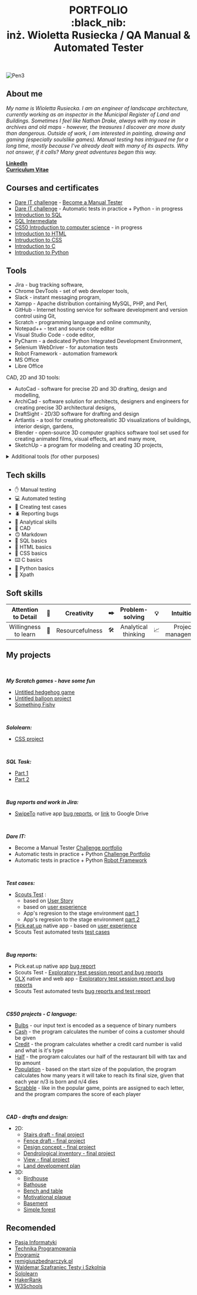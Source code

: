 <h1 align="center"> PORTFOLIO 
  <br> :black_nib:
  <br>
 inż. Wioletta Rusiecka / QA Manual & Automated Tester </h1>
<br>

![Pen3](https://github.com/BerylCrescent/Portfolio/assets/128975245/d643c1c0-aeb3-456d-b8c5-c575ddc984a0)

## About me

*My name is Wioletta Rusiecka. I am an engineer of landscape architecture, currently working as an inspector in the Municipal Register of Land and Buildings. Sometimes I feel like Nathan Drake, always with my nose in archives and old maps - however, the treasures I discover are more dusty than dangerous. Outside of work, I am interested in painting, drawing and gaming (especially soulslike games). Manual testing has intrigued me for a long time, mostly because I've already dealt with many of its aspects. Why not answer, if it calls? Many great adventures began this way.* 

[**LinkedIn**](https://www.linkedin.com/in/wioletta-rusiecka/)
<br>
[**Curriculum Vitae**](https://drive.google.com/file/d/1BHQEuC2xUw645A0cW_2MxaNp3VQuMgfS/view?usp=sharing)

## Courses and certificates
- [Dare IT challenge](https://www.dareit.io/challenges/qa-manual-testing) - [Become a Manual Tester](https://drive.google.com/file/d/1o4SNWa7UwIpeZN0qx1s7prTEvWmcujch/view)
- [Dare IT challenge](https://www.dareit.io/challenges/wstep-do-testow-automatycznych) - Automatic tests in practice + Python - in progress
- [Introduction to SQL](https://www.sololearn.com/certificates/CC-QZAIQQ31)
- [SQL Intermediate](https://www.sololearn.com/certificates/CC-P3MUH9RC)
- [CS50 Introduction to computer science](https://www.dareit.io/challenges/qa-manual-testing) - in progress
- [Introduction to HTML](https://www.sololearn.com/certificates/CC-RRAYMULG)
- [Intruduction to CSS](https://www.sololearn.com/certificates/CC-MUGBUA4U)
- [Introduction to C](https://www.sololearn.com/certificates/CC-VET6JYYJ)
- [Introduction to Python](https://www.sololearn.com/certificates/CC-ZPKSQRR6)

## Tools
- Jira - bug tracking software,
- Chrome DevTools - set of web developer tools,
- Slack - instant messaging program,
- Xampp - Apache distribution containing MySQL, PHP, and Perl,
- GitHub - Internet hosting service for software development and version control using Git,
- Scratch - programming language and online community,
- Notepad++ - text and source code editor
- Visual Studio Code - code editor,
- PyCharm - a dedicated Python Integrated Development Environment,
- Selenium WebDriver - for automation tests 
- Robot Framework - automation framework
- MS Office
- Libre Office

CAD, 2D and 3D tools:
- AutoCad - software for precise 2D and 3D drafting, design and modelling,
- ArchiCad - software solution for architects, designers and engineers for creating precise 3D architectural designs,
- DraftSight - 2D/3D software for drafting and design
- Artlantis - a tool for creating photorealistic 3D visualizations of buildings, interior design, gardens,
- Blender - open-source 3D computer graphics software tool set used for creating animated films, visual effects, art and many more,
- SketchUp - a program for modeling and creating 3D projects,

<details>
  <summary> Additional tools (for other purposes) </summary>
  <br>
  
  - TurboEwid - Oracle powerd database management software for land, buildings and premises records,
  - QGis - for managing geographical data, performing spatial analysis and creating maps.
  - Gimp - cross-platform image editor,
  - PhotoShop - creating and processing graphics,
  - Corel - creating and processing graphics,
  - ArtRage - digital artist's studio, 
  - Paint - efficient graphic editor,
  - Duolingo - language learning app,
  - NightCafe -  AI art generator,
  
</details>

## Tech skills
- ✋ Manual testing
- 💻 Automated testing
- 📜 Creating test cases
- 🪲 Reporting bugs
- 🔬 Analytical skills
- 📐 CAD
- 🙃 Markdown
- 📂 SQL basics
- 🐒 HTML basics
- 🎨 CSS basics
- ⌨️ C basics
- 🐍 Python basics
- 📇 Xpath

## Soft skills

| Attention to Detail    | 👀 | Creativity        | ✒️ |  Problem-solving      | 💡 |   Intuition             | 💁 |   Communication skills   |
|          :---:         |  -  |        :---:     |  -  |         :---:         |  -  |          :---:         |  -  |          :---:           |
| Willingness to learn   | 📑  | Resourcefulness  | 🛠️ | Analytical thinking   | 📈 |  Project management     | 👥 |        Team player      |

## My projects

<br>

***My Scratch games - have some fun***
- [Untitled hedgehog game](https://scratch.mit.edu/projects/825750109/)
- [Untitled balloon project](https://scratch.mit.edu/projects/824017993/)
- [Something Fishy](https://scratch.mit.edu/projects/866499106)

<br>

***Sololearn:***
- [CSS project](https://www.sololearn.com/compiler-playground/c16dkLv7V3wa)

<br>

***SQL Task:***
- [Part 1](https://github.com/BerylCrescent/challenge_portfolio_Wiola/blob/main/README.md#task-5)
- [Part 2](https://github.com/BerylCrescent/challenge_portfolio_Wiola/blob/main/README.md#task-6)

<br>

***Bug reports and work in Jira:***
- [SwipeTo](https://swipeto.pl/) native app [bug reports](https://innsmouth.atlassian.net/jira/software/projects/CHAL/boards/1/backlog?selectedIssue=CHAL-2), or [link](https://drive.google.com/drive/folders/1ph51rGZwnPDO7zPCDtsO8Sjo7g15uFcI?usp=sharing) to Google Drive

<br>

***Dare IT:***
- Become a Manual Tester [Challenge portfolio](https://github.com/BerylCrescent/challenge_portfolio_Wiola)
- Automatic tests in practice + Python [Challenge Portfolio](https://github.com/BerylCrescent/automated_testing_challenge_portfolio_Wiola)
- Automatic tests in practice + Python [Robot Framework](https://github.com/BerylCrescent/ScoutsTest_robotframework)

<br>

***Test cases:***
- [Scouts Test](https://scouts-test.futbolkolektyw.pl/pl/login?redirected=true) :
   - based on [User Story](https://docs.google.com/spreadsheets/d/1qcSn0Cj1NldS_lztPdzc3xv2Kka49Fbw/edit#gid=1896362509)
   - based on [user experience](https://docs.google.com/spreadsheets/d/1rF0C0XI9mb8PAw-67_fDALD1EyknA0Jl/edit#gid=36835843)
   - App's regresion to the stage environment [part 1](https://docs.google.com/spreadsheets/d/1-AYkNhLGZ5AoWEJO4eGAs5ImMgHG3Hn8/edit#gid=1838345106)
   - App's regresion to the stage environment [part 2](https://docs.google.com/spreadsheets/d/1EgkgkhU6K02PZsNAel0lJvN9rpkxZtXX/edit#gid=1297105876)
- [Pick.eat.up](https://pickeatup.io/) native app - based on [user experience](https://docs.google.com/spreadsheets/d/1ZhTASmDQJxGgv75x1_zy7pYDufsen0Ik/edit#gid=1492997113)
- Scouts Test automated tests [test cases](https://docs.google.com/spreadsheets/d/1MxS2bTjNevnrcf9vLgro9191d_uy7P3g/edit#gid=591737372)

<br>

***Bug reports:***
- Pick.eat.up native app [bug report](https://docs.google.com/spreadsheets/d/10TbJMsx6LU7SKjUg9gTnkqKkNhOahJFW/edit#gid=1503018807)
- Scouts Test - [Exploratory test session report and bug reports](https://docs.google.com/spreadsheets/d/1vd4z9mM8MzV9GQR6afpK-wJp8_OUmU5I/edit#gid=378705953)
- [OLX](https://www.olx.pl/) native and web app - [Exploratory test session report and bug reports](https://docs.google.com/spreadsheets/d/1NKE0xz5pL2klJwpJqtRpYH51nMtYMU4K/edit#gid=660963383)
- Scouts Test automated tests [bug reports and test report](https://docs.google.com/spreadsheets/d/1tnZP_O4EirXwucyyMgWD2zVHxhYFPB6O/edit#gid=1597780211)

<br>

***CS50 projects - C language:***
- [Bulbs](https://drive.google.com/file/d/1W13YppBzrhparOYlqu3uc7tC8e7pgUuQ/view?usp=drive_link) - our input text is encoded as a sequence of binary numbers
- [Cash](https://drive.google.com/file/d/1jGNihTcokdE2N2Jdafweq6dUWUXBfugv/view?usp=drive_link) - the program calculates the number of coins a customer should be given
- [Credit](https://drive.google.com/file/d/1KYzm6YwCp9peOl0mADZvDwcPi5GIbDZa/view?usp=drive_link) - the program calculates whether a credit card number is valid and what is it's type
- [Half](https://drive.google.com/file/d/1kpQDFsqwXxYVV5kEmjQn4nACjVMzQOeY/view?usp=drive_link) - the program calculates our half of the restaurant bill with tax and tip amount
- [Population](https://drive.google.com/file/d/1Fc8gudlJFpJvJKBe_oXF71RRcGPdHB4S/view?usp=drive_link) - based on the start size of the population, the program calculates how many years it will take to reach its final size, given that each year n/3 is born and n/4 dies
- [Scrabble](https://drive.google.com/file/d/179htsjD0LdNqIEQVC-jJxDDuZFNOpzyL/view?usp=drive_link) - like in the popular game, points are assigned to each letter, and the program compares the score of each player

<br>

***CAD - drafts and design:***
- 2D:
    - [Stairs draft - final project](https://drive.google.com/file/d/1VdOjLoPTxHz18yLsb9YqHOPSWs3U4fhV/view?usp=drive_link)
    - [Fence draft - final project](https://drive.google.com/file/d/1ud3T3icvRklvE8ELv7eHFlIRjELRPhI2/view?usp=drive_link)
    - [Design concept - final project](https://drive.google.com/file/d/1RHGozUdGDXmXs2NHu-auT2J5Slaji6nw/view?usp=drive_link)
    - [Dendrological inventory - final project](https://drive.google.com/file/d/1FFFxQd1GMX5WJB8m53jOQdezWh_rBHlh/view?usp=drive_link)
    - [View - final project](https://drive.google.com/file/d/1e0R7qMdGYjBjCG_zYUg7nlvSyRmDjat_/view?usp=drive_link)
    - [Land development plan](https://drive.google.com/file/d/1dtNcuieHlmrC5Qbt161Ev-36AklX3WXF/view?usp=drive_link)
- 3D:
    - [Birdhouse](https://drive.google.com/file/d/1YT2sZlFx8wx8w2MQ-QXQ2KKdhfzKZ9dJ/view?usp=drive_link)
    - [Bathouse](https://drive.google.com/file/d/1NBTCIMCE8cMxSe6p2oSH09ncSEGplZx3/view?usp=drive_link)
    - [Bench and table](https://drive.google.com/file/d/1KwHOh3If6vNzBjseBR7Meq-lSAgpEr3j/view?usp=drive_link)
    - [Motivational plaque](https://drive.google.com/file/d/1u4Qi1bqRhK9QTnCdAdIzGkS6iE_06ytP/view?usp=drive_link)
    - [Basement](https://drive.google.com/file/d/1VskEVXChLGq57nNOYYi8hjKWMJRDucFZ/view?usp=drive_link)
    - [Simple forest](https://drive.google.com/file/d/1D6rqpts_4j_wHfZHHVIf2OF4KUVEDRIq/view?usp=drive_link)


## Recomended
- [Pasja Informatyki](https://www.youtube.com/@Pasjainformatyki)
- [Technika Programowania](https://www.youtube.com/@TechnikaProgramowania)
- [Programiz](https://www.youtube.com/@programizstudios)
- [remigiuszbednarczyk.pl](https://remigiuszbednarczyk.pl/)
- [Waldemar Szafraniec Testy i Szkolnia](https://www.wyszkolewas.com.pl/category/testowanie_manualne/)
- [Sololearn](https://www.sololearn.com/)
- [HakerRank](https://www.hackerrank.com/)
- [W3Schools](https://www.w3schools.com/)
